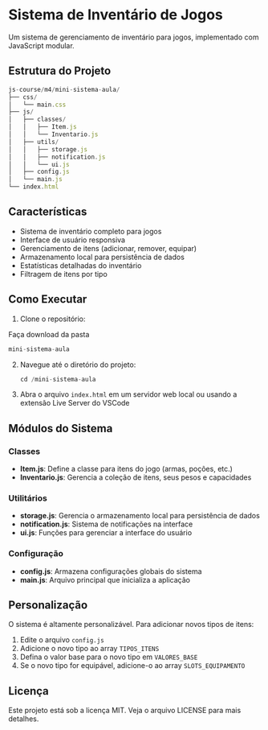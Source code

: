 # Sistema de Inventário de Jogos

Um sistema de gerenciamento de inventário para jogos, implementado com JavaScript modular.

## Estrutura do Projeto

```typescript
js-course/m4/mini-sistema-aula/
├── css/
│   └── main.css
├── js/
│   ├── classes/
│   │   ├── Item.js
│   │   └── Inventario.js
│   ├── utils/
│   │   ├── storage.js
│   │   ├── notification.js
│   │   └── ui.js
│   ├── config.js
│   └── main.js
└── index.html
```

## Características

- Sistema de inventário completo para jogos
- Interface de usuário responsiva
- Gerenciamento de itens (adicionar, remover, equipar)
- Armazenamento local para persistência de dados
- Estatísticas detalhadas do inventário
- Filtragem de itens por tipo

## Como Executar

1. Clone o repositório:

 Faça download da pasta

   ```typescript
   mini-sistema-aula
   ```

2. Navegue até o diretório do projeto:

   ```typescript
   cd /mini-sistema-aula
   ```

3. Abra o arquivo `index.html` em um servidor web local ou usando a extensão Live Server do VSCode

## Módulos do Sistema

### Classes

- **Item.js**: Define a classe para itens do jogo (armas, poções, etc.)
- **Inventario.js**: Gerencia a coleção de itens, seus pesos e capacidades

### Utilitários

- **storage.js**: Gerencia o armazenamento local para persistência de dados
- **notification.js**: Sistema de notificações na interface
- **ui.js**: Funções para gerenciar a interface do usuário

### Configuração

- **config.js**: Armazena configurações globais do sistema
- **main.js**: Arquivo principal que inicializa a aplicação

## Personalização

O sistema é altamente personalizável. Para adicionar novos tipos de itens:

1. Edite o arquivo `config.js`
2. Adicione o novo tipo ao array `TIPOS_ITENS`
3. Defina o valor base para o novo tipo em `VALORES_BASE`
4. Se o novo tipo for equipável, adicione-o ao array `SLOTS_EQUIPAMENTO`

## Licença

Este projeto está sob a licença MIT. Veja o arquivo LICENSE para mais detalhes.
